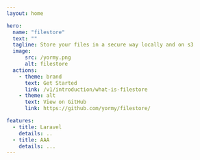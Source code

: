 ```yaml
---
layout: home

hero:
  name: "filestore"
  text: ""
  tagline: Store your files in a secure way locally and on s3
  image:
      src: /yormy.png
      alt: filestore
  actions:
    - theme: brand
      text: Get Started
      link: /v1/introduction/what-is-filestore
    - theme: alt
      text: View on GitHub
      link: https://github.com/yormy/filestore/

features:
  - title: Laravel
    details: ..
  - title: AAA
    details: ...
---
```


